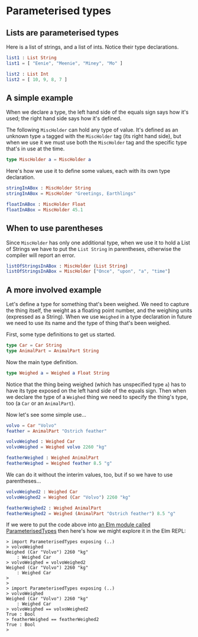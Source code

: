 # Parameterised types

## Lists are parameterised types

Here is a list of strings, and a list of ints.
Notice their type declarations.

```elm
list1 : List String
list1 = [ "Eenie", "Meenie", "Miney", "Mo" ]

list2 : List Int
list2 = [ 10, 9, 8, 7 ]
```

## A simple example

When we declare a type, the left hand side of the equals sign says
how it's used; the right hand side says how it's defined.

The following `MiscHolder` can hold any type of value. It's defined as an
unknown type `a` tagged with the `MiscHolder` tag (its right hand side),
but when we use it we must use both the `MiscHolder` tag and the
specific type that's in use at the time.

```elm
type MiscHolder a = MiscHolder a
```

Here's how we use it to define some values, each with its own
type declaration.

```elm
stringInABox : MiscHolder String
stringInABox = MiscHolder "Greetings, Earthlings"

floatInABox : MiscHolder Float
floatInABox = MiscHolder 45.1
```

## When to use parentheses

Since `MiscHolder` has only one additional type, when we use it to
hold a List of Strings we have to put the `List String` in parentheses,
otherwise the compiler will report an error.

```elm
listOfStringsInABox : MiscHolder (List String)
listOfStringsInABox = MiscHolder ["Once", "upon", "a", "time"]
```

## A more involved example

Let's define a type for something that's been weighed. We need
to capture the thing itself, the weight as a floating point number,
and the weighing units (expressed as a String). When we use `Weighed`
in a type declaration in future we need to use its name and
the type of thing that's been weighed.

First, some type definitions to get us started.

```elm
type Car = Car String
type AnimalPart = AnimalPart String
```

Now the main type definition.

```elm
type Weighed a = Weighed a Float String
```

Notice that the thing being weighed (which has unspecified type `a`)
has to have its type exposed on the left hand side of the equals
sign. Then when we declare the type of a `Weighed` thing we need to
specify the thing's type, too (a `Car` or an `AnimalPart`).

Now let's see some simple use...

```elm
volvo = Car "Volvo"
feather = AnimalPart "Ostrich feather"

volvoWeighed : Weighed Car
volvoWeighed = Weighed volvo 2260 "kg"

featherWeighed : Weighed AnimalPart
featherWeighed = Weighed feather 8.5 "g"
```

We can do it without the interim values, too, but if so we
have to use parentheses...

```elm
volvoWeighed2 : Weighed Car
volvoWeighed2 = Weighed (Car "Volvo") 2260 "kg"

featherWeighed2 : Weighed AnimalPart
featherWeighed2 = Weighed (AnimalPart "Ostrich feather") 8.5 "g"
```

If we were to put the code above into
[an Elm module called ParameterisedTypes](ParameterisedTypes.elm)
then here's how we might explore it in the Elm REPL:

```
> import ParameterisedTypes exposing (..)
> volvoWeighed
Weighed (Car "Volvo") 2260 "kg"
    : Weighed Car
> volvoWeighed = volvoWeighed2
Weighed (Car "Volvo") 2260 "kg"
    : Weighed Car
>
>
> import ParameterisedTypes exposing (..)
> volvoWeighed
Weighed (Car "Volvo") 2260 "kg"
    : Weighed Car
> volvoWeighed == volvoWeighed2
True : Bool
> featherWeighed == featherWeighed2
True : Bool
>
```
